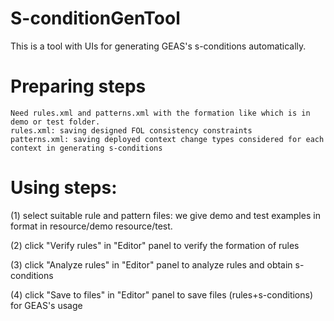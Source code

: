 # S-conditionGenTool
This is a tool with UIs for generating GEAS's s-conditions automatically.

# Preparing steps
	Need rules.xml and patterns.xml with the formation like which is in demo or test folder.
	rules.xml: saving designed FOL consistency constraints
	patterns.xml: saving deployed context change types considered for each context in generating s-conditions

# Using steps:
(1) select suitable rule and pattern files: we give demo and test examples in format in resource/demo resource/test.
	
(2) click "Verify rules" in "Editor" panel to verify the formation of rules

(3) click "Analyze rules" in "Editor" panel to analyze rules and obtain s-conditions

(4) click "Save to files" in "Editor" panel to save files (rules+s-conditions) for GEAS's usage
